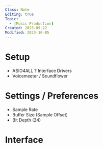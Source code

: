 ```yaml
---
Class: Note
Editing: true
Topic:
  - [Music Production]
Created: 2023-09-22
Modified: 2023-10-05
---
```


# Setup

- ASIO4ALL ? Interface Drivers
- Voicemeeter / Soundflower

# Settings / Preferences

- Sample Rate
- Buffer Size (Sample Offset)
- Bit Depth (24)

# Interface
